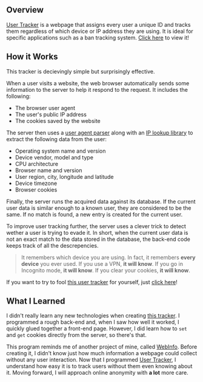 ## Overview

[User Tracker](https://github.com/Bricktech2000/User-Tracker) is a webpage that assigns every user a unique ID and tracks them regardless of which device or IP address they are using. It is ideal for specific applications such as a ban tracking system. [Click here](https://track.emilien.ca/) to view it!

## How it Works

This tracker is decievingly simple but surprisingly effective.

When a user visits a website, the web browser automatically sends some information to the server to help it respond to the request. It includes the following:

- The browser user agent
- The user's public IP address
- The cookies saved by the website

The server then uses a [user agent parser](https://www.npmjs.com/package/ua-parser-js) along with an [IP lookup library](https://www.npmjs.com/package/geoip-lite) to extract the following data from the user:

- Operating system name and version
- Device vendor, model and type
- CPU architecture
- Browser name and version
- User region, city, longitude and latitude
- Device timezone
- Browser cookies

Finally, the server runs the acquired data against its database. If the current user data is similar enough to a known user, they are considered to be the same. If no match is found, a new entry is created for the current user.

To improve user tracking further, the server uses a clever trick to detect wether a user is trying to evade it. In short, when the current user data is not an exact match to the data stored in the database, the back-end code keeps track of all the descrepencies.

> It remembers which device you are using. In fact, it remembers **every device** you ever used. If you use a VPN, **it will know**. If you go in Incognito mode, **it will know**. If you clear your cookies, **it will know**.

If you want to try to fool [this user tracker](https://github.com/Bricktech2000/User-Tracker) for yourself, just [click here](https://track.emilien.ca/)!

## What I Learned

I didn't really learn any new technologies when creating [this tracker](https://github.com/Bricktech2000/User-Tracker). I programmed a rough back-end and, when I saw how well it worked, I quickly glued together a front-end page. However, I did learn how to `set` and `get` cookies directly from the server, so there's that.

This program reminds me of another project of mine, called [WebInfo](../WebInfo/). Before creating it, I didn't know just how much information a webpage could collect without any user interaction. Now that I programmed [User Tracker](https://github.com/Bricktech2000/User-Tracker), I understand how easy it is to track users without them even knowing about it. Moving forward, I will approach online anonymity with **a lot** more care.
